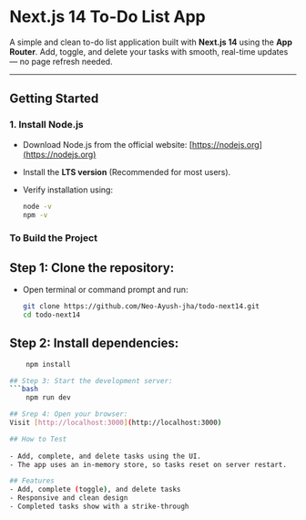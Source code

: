 # Next.js 14 To-Do List App

A simple and clean to-do list application built with **Next.js 14** using the **App Router**. Add, toggle, and delete your tasks with smooth, real-time updates — no page refresh needed.


---

## Getting Started

### 1. Install Node.js

- Download Node.js from the official website: [https://nodejs.org](https://nodejs.org)
- Install the **LTS version** (Recommended for most users).
- Verify installation using:

  ```bash
  node -v
  npm -v


### To Build the Project

## Step 1: Clone the repository:
- Open terminal or command prompt and run:

    ```bash
    git clone https://github.com/Neo-Ayush-jha/todo-next14.git
    cd todo-next14

## Step 2: Install dependencies:
```bash
    npm install

## Step 3: Start the development server:
```bash
    npm run dev

## Srep 4: Open your browser:
Visit [http://localhost:3000](http://localhost:3000)

## How to Test
    
- Add, complete, and delete tasks using the UI.
- The app uses an in-memory store, so tasks reset on server restart.

## Features
- Add, complete (toggle), and delete tasks
- Responsive and clean design
- Completed tasks show with a strike-through

````
